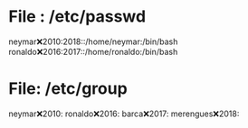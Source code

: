 # File : /etc/passwd

neymar:x:2010:2018::/home/neymar:/bin/bash
ronaldo:x:2016:2017::/home/ronaldo:/bin/bash

# File: /etc/group

neymar:x:2010:
ronaldo:x:2016:
barca:x:2017:
merengues:x:2018:

